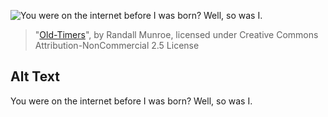 ![You were on the internet before I was born? Well, so was I.](https://imgs.xkcd.com/comics/old_timers.png)
> "[Old-Timers](https://xkcd.com/1058/)", by Randall Munroe, licensed under Creative Commons Attribution-NonCommercial 2.5 License

## Alt Text
You were on the internet before I was born? Well, so was I.
